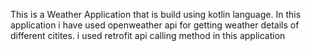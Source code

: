 This is a Weather Application that is build using kotlin language.
In this application i have used openweather api for getting weather details of different citites.
i used retrofit api calling method in this application
